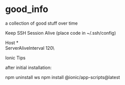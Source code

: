 # good_info
a collection of good stuff over time

Keep SSH Session Alive (place code in ~/.ssh/config)


Host *\
ServerAliveInterval 120\


Ionic Tips

after initial installation:


npm uninstall ws
npm install @ionic/app-scripts@latest

